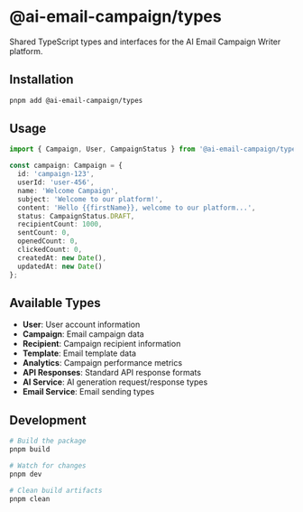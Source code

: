 # @ai-email-campaign/types

Shared TypeScript types and interfaces for the AI Email Campaign Writer platform.

## Installation

```bash
pnpm add @ai-email-campaign/types
```

## Usage

```typescript
import { Campaign, User, CampaignStatus } from '@ai-email-campaign/types';

const campaign: Campaign = {
  id: 'campaign-123',
  userId: 'user-456',
  name: 'Welcome Campaign',
  subject: 'Welcome to our platform!',
  content: 'Hello {{firstName}}, welcome to our platform...',
  status: CampaignStatus.DRAFT,
  recipientCount: 1000,
  sentCount: 0,
  openedCount: 0,
  clickedCount: 0,
  createdAt: new Date(),
  updatedAt: new Date()
};
```

## Available Types

- **User**: User account information
- **Campaign**: Email campaign data
- **Recipient**: Campaign recipient information
- **Template**: Email template data
- **Analytics**: Campaign performance metrics
- **API Responses**: Standard API response formats
- **AI Service**: AI generation request/response types
- **Email Service**: Email sending types

## Development

```bash
# Build the package
pnpm build

# Watch for changes
pnpm dev

# Clean build artifacts
pnpm clean
```
